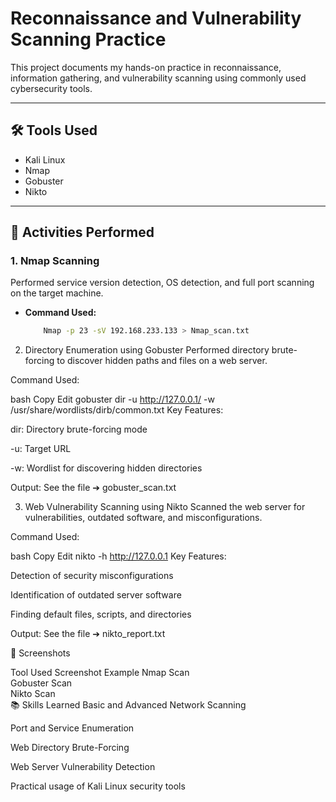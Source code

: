 # Reconnaissance and Vulnerability Scanning Practice

This project documents my hands-on practice in reconnaissance, information gathering, and vulnerability scanning using commonly used cybersecurity tools.

---

## 🛠️ Tools Used
- Kali Linux
- Nmap
- Gobuster
- Nikto

---

## 🧠 Activities Performed

### 1. Nmap Scanning

Performed service version detection, OS detection, and full port scanning on the target machine.

- **Command Used:**
  ```bash
      Nmap -p 23 -sV 192.168.233.133 > Nmap_scan.txt

2. Directory Enumeration using Gobuster
Performed directory brute-forcing to discover hidden paths and files on a web server.

Command Used:

bash
Copy
Edit
gobuster dir -u http://127.0.0.1/ -w /usr/share/wordlists/dirb/common.txt
Key Features:

dir: Directory brute-forcing mode

-u: Target URL

-w: Wordlist for discovering hidden directories

Output:
See the file ➔ gobuster_scan.txt

3. Web Vulnerability Scanning using Nikto
Scanned the web server for vulnerabilities, outdated software, and misconfigurations.

Command Used:

bash
Copy
Edit
nikto -h http://127.0.0.1
Key Features:

Detection of security misconfigurations

Identification of outdated server software

Finding default files, scripts, and directories

Output:
See the file ➔ nikto_report.txt

📸 Screenshots

Tool Used	Screenshot Example
Nmap Scan	
Gobuster Scan	
Nikto Scan	
📚 Skills Learned
Basic and Advanced Network Scanning

Port and Service Enumeration

Web Directory Brute-Forcing

Web Server Vulnerability Detection

Practical usage of Kali Linux security tools
